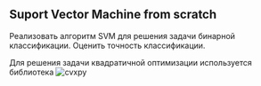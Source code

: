 ## Suport Vector Machine from scratch

Реализовать алгоритм SVM для решения задачи бинарной классификации. Оценить точность классификации. 

Для решения задачи квадратичной оптимизации используется библиотека ![cvxpy](https://www.cvxpy.org/)